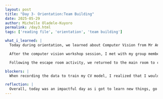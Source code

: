 ```yaml
---
layout: post
title: "Day 3- Orientation:Team Building"
date: 2025-05-29
author: Michelle Oladele-Kuyoro
permalink: /day3.html
tags: ['reading file', 'orientation', 'team building']

what_i_learned: |
  Today during orientation, we learned about Computer Vision from Mr Andrew Kelly. We used goggletree building to train a computer model to recognize images and also tested it to make sure that it worked correctly. I learned about how Computer vision was teaching computers how to see the world the ways humans do. I also learned that computer vision has 4 main tasks: Image Classification, Object Detection, Object tracking, and Image segmentation.

  After the computer vision workshop session, I met with my group members and we were placed into an escape room to be able to communicate better. The name of the game was 'Enchambered: Alone Together'. We had to solve puzzles that we had on our respctive screens without knowing what the other members saw. It was stressful at first but eventually we got the hang of it and were able to escape the room after 30-45 minutes.

  Following the escape room activity, we returned to the main room to continue our Pytjon 102 courses. In this session, We were taught about reading and writing to files. It served as a refresher for the course 112, and it was intersting to learn about appending to files. I also learned that writing to a file will overrie any information that was in the file previously while appending would add new information to the file.

blockers: |
  When recording the data to train my CV model, I realized that I would not be able to be on the zoom camera while simultaneously trying to capture data. 

reflection: |
  Overall, today was an impactful day as i got to learn new things, go over stuff i already knew, and bond with my fellow team members. Hopefully, I am able to apply this knowledge into upcoming projects that I will be working on.
---
```

